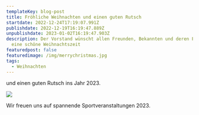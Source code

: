 ```yaml
---
templateKey: blog-post
title: Fröhliche Weihnachten und einen guten Rutsch
startdate: 2022-12-24T17:19:07.991Z
publishdate: 2022-12-19T16:19:47.889Z
unpublishdate: 2023-01-02T16:19:47.903Z
description: Der Vorstand wünscht allen Freunden, Bekannten und deren Familien
  eine schöne Weihnachtszeit
featuredpost: false
featuredimage: /img/merrychristmas.jpg
tags:
  - Weihnachten
---
```

und einen guten Rutsch ins Jahr 2023.

![](/img/weihnachtsmann_tanzt.jpg)

Wir freuen uns auf spannende Sportveranstaltungen 2023.